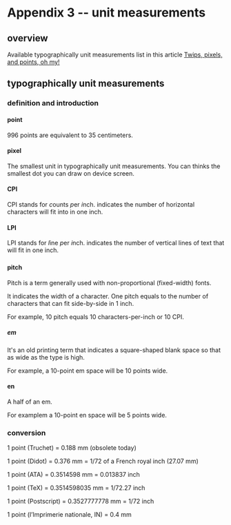 # Appendix 3 -- unit measurements
## overview
Available typographically unit measurements list in this article [Twips, pixels, and points, oh my!](https://stackoverflow.com/questions/604203/twips-pixels-and-points-oh-my)

## typographically unit measurements 
### definition and introduction
#### point
996 points are equivalent to 35 centimeters.

#### pixel
The smallest unit in typographically unit measurements. You can thinks the smallest dot you can draw on device screen.

#### CPI
CPI stands for *c*ounts *p*er *i*nch. indicates the number of horizontal characters will fit into in one inch.

#### LPI
LPI stands for *l*ine *p*er *i*nch. indicates the number of vertical lines of text that will fit in one inch.

### 
#### pitch
Pitch is a term generally used with non-proportional (fixed-width) fonts.

It indicates the width of a character. One pitch equals to the number of characters that can fit side-by-side in 1 inch. 

For example, 10 pitch equals 10 characters-per-inch or 10 CPI. 

##### em
It's an old printing term that indicates a square-shaped blank space so that as wide as the type is high. 

For example, a 10-point em space will be 10 points wide.

#### en
A half of an em.

For examplem a 10-point en space will be 5 points wide.

### conversion

1 point (Truchet) = 0.188 mm (obsolete today)

1 point (Didot) = 0.376 mm = 1/72 of a French royal inch (27.07 mm)

1 point (ATA) = 0.3514598 mm = 0.013837 inch

1 point (TeX) = 0.3514598035 mm = 1/72.27 inch

1 point (Postscript) = 0.3527777778 mm = 1/72 inch

1 point (l’Imprimerie nationale, IN) = 0.4 mm

